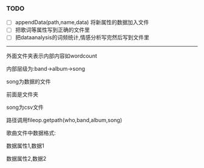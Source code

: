 ### TODO

- [ ] appendData(path,name,data) 将新属性的数据加入文件
- [ ] 把歌词等属性写到正确的文件里
- [ ] 把dataanalysis的词频统计,情感分析写完然后写到文件里
----

外面文件夹表示内部内容如wordcount

内部层级为:band->album->song

song为数据的文件

前面是文件夹

song为csv文件

路径调用fileop.getpath(who,band,album,song)

歌曲文件中数据格式:

数据属性1,数据1

数据属性2,数据2